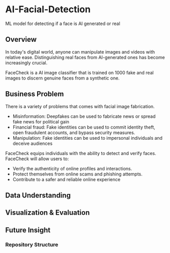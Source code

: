 # AI-Facial-Detection
ML model for detecting if a face is AI generated or real

## Overview

In today's digital world, anyone can manipulate images and videos with relative ease. Distinguishing real faces from AI-generated ones has become increasingly crucial. 


FaceCheck is a AI image classifier that is trained on 1000 fake and real images to discern genuine faces from a synthetic one.

## Business Problem

There is a variety of problems that comes with facial image fabrication.

- Misinformation: Deepfakes can be used to fabricate news or spread fake news for political gain
- Financial fraud: Fake identities can be used to commit identity theft, open fraudulent accounts, and bypass security measures.
- Manipulation: Fake identities can be used to impersonal individuals and deceive audiences

FaceCheck equips individuals with the ability to detect and verify faces. FaceCheck will allow users to:

- Verify the authenticity of online profiles and interactions.
- Protect themselves from online scams and phishing attempts.
- Contribute to a safer and reliable online experience

## Data Understanding

## Visualization & Evaluation

## Future Insight

### Repository Structure